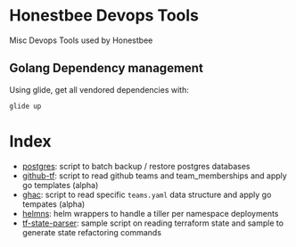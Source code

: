 # Honestbee Devops Tools

Misc Devops Tools used by Honestbee

## Golang Dependency management

Using glide, get all vendored dependencies with:

```
glide up
```

# Index

- [postgres](postgres/): script to batch backup / restore postgres databases
- [github-tf](github-tf/): script to read github teams and team_memberships and apply go templates (alpha)
- [ghac](ghac/): script to read specific `teams.yaml` data structure and apply go tempates (alpha)
- [helmns](helmns/): helm wrappers to handle a tiller per namespace deployments
- [tf-state-parser](tf-state-parser/): sample script on reading terraform state and sample to generate state refactoring commands
